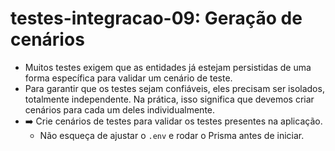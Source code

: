 # testes-integracao-09: Geração de cenários

- Muitos testes exigem que as entidades já estejam persistidas de uma forma específica para validar um cenário de teste.
- Para garantir que os testes sejam confiáveis, eles precisam ser isolados, totalmente independente. Na prática, isso significa que devemos criar cenários para cada um deles individualmente.
- ➡️ Crie cenários de testes para validar os testes presentes na aplicação.
    - Não esqueça de ajustar o `.env` e rodar o Prisma antes de iniciar.